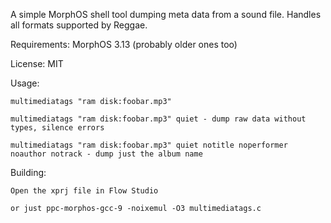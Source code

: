 A simple MorphOS shell tool dumping meta data from a sound file. Handles all formats supported by Reggae.

Requirements: MorphOS 3.13 (probably older ones too)

License: MIT

Usage:

	multimediatags "ram disk:foobar.mp3"

	multimediatags "ram disk:foobar.mp3" quiet - dump raw data without types, silence errors

	multimediatags "ram disk:foobar.mp3" quiet notitle noperformer noauthor notrack - dump just the album name


Building:

	Open the xprj file in Flow Studio

	or just ppc-morphos-gcc-9 -noixemul -O3 multimediatags.c

